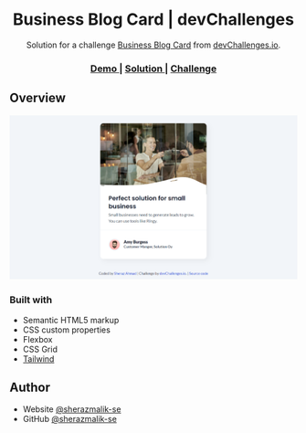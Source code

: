 <h1 align="center">Business Blog Card | devChallenges</h1>

<div align="center">
   Solution for a challenge <a href="https://devchallenges.io/challenge/business-blog-card" target="_blank">Business Blog Card</a> from <a href="http://devchallenges.io" target="_blank">devChallenges.io</a>.
</div>

<div align="center">
  <h3>
    <a href="https://sheraz-ahmad.netlify.app/projects/business-blog-card/index.html">
      Demo
    </a>
    <span> | </span>
    <a href="https://github.com/sherazmalik-se/sheraz-ahmad/tree/main/projects/business-blog-card">
      Solution
    </a>
    <span> | </span>
    <a href="https://devchallenges.io/challenge/business-blog-card">
      Challenge
    </a>
  </h3>
</div>

## Overview

![screenshot](./design/completed.png)

### Built with

- Semantic HTML5 markup
- CSS custom properties
- Flexbox
- CSS Grid
- [Tailwind](https://tailwindcss.com/)

## Author

- Website [@sherazmalik-se](https://www.linkedin.com/in/sherazmalik-se)
- GitHub [@sherazmalik-se](https://github.com/sherazmalik-se)
